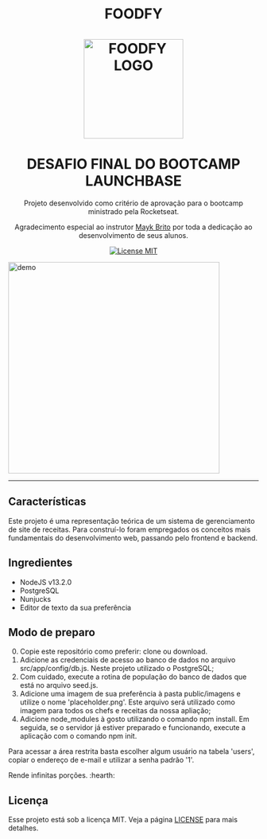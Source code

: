 
<h1 align="center">
FOODFY
  <br>
  <br>
  <img src="https://github.com/luskafaria/foodfy/blob/master/public/assets/chef.png" alt="FOODFY LOGO" width="200">

<br>  
<br>
 DESAFIO FINAL DO BOOTCAMP LAUNCHBASE
</h1>

<p align="center">Projeto desenvolvido como critério de aprovação para o bootcamp ministrado pela Rocketseat.</p>
<p align="center">Agradecimento especial ao instrutor <a href='https://github.com/maykbrito/'>Mayk Brito</a> por toda a dedicação ao desenvolvimento de seus alunos.</p>

<p align="center">
  <a href="https://opensource.org/licenses/MIT">
    <img src="https://img.shields.io/badge/License-MIT-blue.svg" alt="License MIT">
  </a>
</p>

[//]: # (Add your gifs/images here:)

<div>
  <gif src="demo/8633-web-development.gif" alt="demo" height="425">
  <img src="" alt="demo" height="425">
</div>

<hr />

## Características

Este projeto é uma representação teórica de um sistema de gerenciamento de site de receitas. Para construí-lo foram empregados os conceitos mais fundamentais do desenvolvimento web, passando pelo frontend e backend.

## Ingredientes

- NodeJS v13.2.0
- PostgreSQL
- Nunjucks
- Editor de texto da sua preferência

## Modo de preparo

0) Copie este repositório como preferir: clone ou download.
1) Adicione as credenciais de acesso ao banco de dados no arquivo src/app/config/db.js. Neste projeto utilizado o PostgreSQL;
2) Com cuidado, execute a rotina de população do banco de dados que está no arquivo seed.js.
3) Adicione uma imagem de sua preferência à pasta public/imagens e utilize o nome 'placeholder.png'. Este arquivo será utilizado como imagem para todos os chefs e receitas da nossa apliação;
4) Adicione node_modules à gosto utilizando o comando npm install. Em seguida, se o servidor já estiver preparado e funcionando, execute a aplicação com o comando npm init.

Para acessar a área restrita basta escolher algum usuário na tabela 'users', copiar o endereço de e-mail e utilizar a senha padrão '1'.

Rende infinitas porções. :hearth:

## Licença

Esse projeto está sob a licença MIT. Veja a página [LICENSE](https://opensource.org/licenses/MIT) para mais detalhes.
